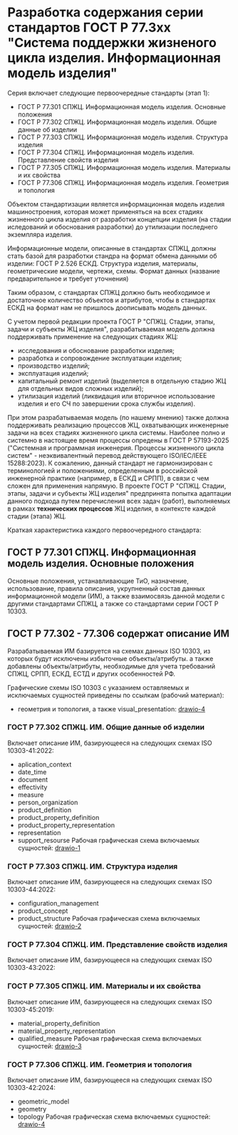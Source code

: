# Разработка содержания серии стандартов ГОСТ Р 77.3хх "Система поддержки жизненого цикла изделия. Информационная модель изделия"
Серия включает следующие первоочередные стандарты (этап 1):
- ГОСТ Р 77.301 СПЖЦ. Информационная модель изделия. Основные положения
- ГОСТ Р 77.302 СПЖЦ. Информационная модель изделия. Общие данные об изделии
- ГОСТ Р 77.303 СПЖЦ. Информационная модель изделия. Структура изделия
- ГОСТ Р 77.304 СПЖЦ. Информационная модель изделия. Представление свойств изделия 
- ГОСТ Р 77.305 СПЖЦ. Информационная модель изделия. Материалы и их свойства
- ГОСТ Р 77.306 СПЖЦ. Информационная модель изделия. Геометрия и топология

Объектом стандартизации является информационная модель изделия машиностроения, которая может применяться на всех стадиях жизненного цикла изделия от разработки концепции изделия (на стадии иследований и обоснования разработки) до утилизации последнего экземпляра изделия. 

Информационные модели, описанные в стандартах СПЖЦ, должны стать базой для разработки стандра на формат обмена данными об изделии:
ГОСТ Р 2.526 ЕСКД. Структура изделия, материалы, геометрические модели, чертежи, схемы. Формат данных (название предварительное и требует уточнения)

Таким образом, с стандартах СПЖЦ должно быть необходимое и достаточное количество объектов и атрибутов, чтобы в стандартах ЕСКД на формат нам не пришлось доописывать модель данных.

С учетом первой редакции проекта ГОСТ Р "СПЖЦ. Стадии, этапы, задачи и субъекты ЖЦ изделия", разрабатываемая модель должна поддерживать применение на следующих стадиях ЖЦ:
-	исследования и обоснование разработки изделия;
-	разработка и сопровождение эксплуатации изделия; 
-	производство изделий; 
-	эксплуатация изделий; 
-	капитальный ремонт изделий (выделяется в отдельную стадию ЖЦ для отдельных видов сложных изделий);
-	утилизация изделий (ликвидация или вторичное использование изделия и его СЧ по завершении срока службы изделия).

При этом разрабатываемая модель (по нашему мнению) также должна поддерживать реализацию процессов ЖЦ, охватывающих инженерные задачи на всех стадиях жизненного цикла системы. 
Наиболее полно и системно в настоящее время процессы опредены в ГОСТ Р 57193-2025 ("Системная и программная инженерия. Процессы жизненного цикла систем" - неэквивалентный перевод действующего ISO/IEC/IEEE 15288:2023). К сожалению, данный стандарт не гармонизирован с терминологией и положениями, определенным в российской инженерной практике (например, в ЕСКД и СРПП), в связи с чем сложен для применения напрямую. В проекте ГОСТ Р "СПЖЦ. Стадии, этапы, задачи и субъекты ЖЦ изделия" предпринята попытка адаптации данного подхода путем перечисления всех задач (работ), выполняемых в рамках **технических процессов** ЖЦ изделия, в контексте каждой стадии (этапа) ЖЦ.

Краткая характеристика каждого первоочередного стандарта:

## ГОСТ Р 77.301 СПЖЦ. Информационная модель изделия. Основные положения
Основные положения, устанавливающие ТиО, назначение, использование, правила описания, укрупненный состав данных информационной модели (ИМ), а также взаимосвязь данной модели с другими стандартами СПЖЦ, а также со стандартами серии ГОСТ Р 10303.

## ГОСТ Р 77.302 - 77.306 содержат описание ИМ
Разрабатываемая ИМ базируется на схемах данных ISO 10303, из которых будут исключены избыточные объекты/атрибуты. а также добавлены объекты/атрибуты, необходимые для учета требований СПЖЦ, СРПП, ЕСКД, ЕСТД и других особенностей РФ.

Графические схемы ISO 10303 с указанием оставляемых и исключаемых сущностей приведены по ссылкам (рабочий материал):

- геометрия и топология, а также visual_presentation: [drawio-4](https://drive.google.com/file/d/1k2lVPq3zpFvjuVSG-2OZ6wffkYibRSGy/view?usp=sharing)

### ГОСТ Р 77.302 СПЖЦ. ИМ. Общие данные об изделии
Включает описание ИМ, базирующееся на следующих схемах ISO 10303-41:2022:
- aplication_context
- date_time
- document
- effectivity
- measure
- person_organization
- product_definition
- product_property_definition
- product_property_representation
- representation
- support_resourse
Рабочая графическая схема включаемых сущностей: [drawio-1](https://drive.google.com/file/d/1F35RtoRhY2Rs6LxDwUZy8BeiVHYCgwPD/view?usp=sharing)

### ГОСТ Р 77.303 СПЖЦ. ИМ. Структура изделия
Включает описание ИМ, базирующееся на следующих схемах ISO 10303-44:2022:
- configuration_management
- product_concept
- product_structure
Рабочая графическая схема включаемых сущностей: [drawio-2](https://app.diagrams.net/#G1ORl2QLxmgjzZSyKz7V7tCBrE0Fj6sUbl#%7B%22pageId%22%3A%22vF8REzJfIyVICd4e2HHQ%22%7D)

### ГОСТ Р 77.304 СПЖЦ. ИМ. Представление свойств изделия
Включает описание ИМ, базирующееся на следующих схемах ISO 10303-43:2022:

### ГОСТ Р 77.305 СПЖЦ. ИМ. Материалы и их свойства
Включает описание ИМ, базирующееся на следующих схемах ISO 10303-45:2019:
- material_property_definition
- material_property_representation
- qualified_measure
Рабочая графическая схема включаемых сущностей: [drawio-3](https://drive.google.com/file/d/1QdAzImpIu99hlYnU8tAApNredC_dyG-2/view?usp=sharing)

### ГОСТ Р 77.306 СПЖЦ. ИМ. Геометрия и топология
Включает описание ИМ, базирующееся на следующих схемах ISO 10303-42:2024:
- geometric_model
- geometry
- topology
Рабочая графическая схема включаемых сущностей: [drawio-4](https://drive.google.com/file/d/1k2lVPq3zpFvjuVSG-2OZ6wffkYibRSGy/view?usp=sharing)